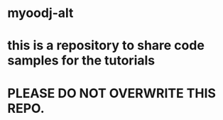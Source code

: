 # myoodj-alt

# this is a repository to share code samples for the tutorials

# PLEASE DO NOT OVERWRITE THIS REPO.
